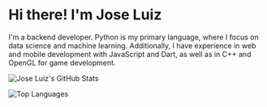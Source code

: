 # Hi there! I'm Jose Luiz 

I'm a backend developer. Python is my primary language, where I focus on data science and machine learning. Additionally, I have experience in web and mobile development with JavaScript and Dart, as well as in C++ and OpenGL for game development.

![Jose Luiz's GitHub Stats](https://github-readme-stats.vercel.app/api?username=JoseLuizjl&show_icons=true&theme=tokyonight)

![Top Languages](https://github-readme-stats.vercel.app/api/top-langs/?username=JoseLuizjl&layout=compact)

